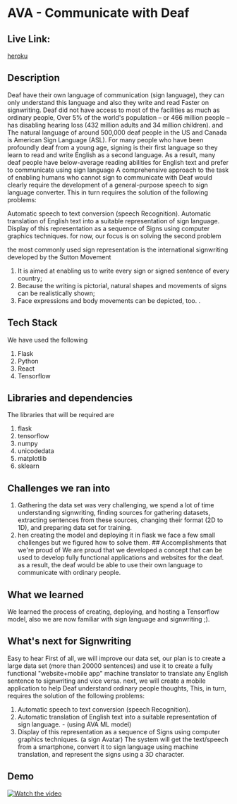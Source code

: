 # AVA - Communicate with Deaf
## Live Link:
[heroku](https://pacific-refuge-24298.herokuapp.com/)

## Description

Deaf have their own language of communication (sign language), they can only understand this language and also they write and read Faster on signwriting. Deaf did not have access to most of the facilities as much as ordinary people, Over 5% of the world's population – or 466 million people – has disabling hearing loss (432 million adults and 34 million children). and The natural language of around 500,000 deaf people in the US and Canada is American Sign Language (ASL). For many people who have been profoundly deaf from a young age, signing is their first language so they learn to read and write English as a second language. As a result, many deaf people have below-average reading abilities for English text and prefer to communicate using sign language A comprehensive approach to the task of enabling humans who cannot sign to communicate with Deaf would clearly require the development of a general-purpose speech to sign language converter. This in turn requires the solution of the following problems:

Automatic speech to text conversion (speech Recognition). Automatic translation of English text into a suitable representation of sign language. Display of this representation as a sequence of Signs using computer graphics techniques. for now, our focus is on solving the second problem

the most commonly used sign representation is the international signwriting developed by the Sutton Movement

 1) It is aimed at enabling us to write every sign or signed sentence of every country;
 2) Because the writing is pictorial, natural shapes and movements of signs can be realistically shown;
 3) Face expressions and body movements can be depicted, too.
.

## Tech Stack
We have used the following
1) Flask
2) Python
3) React
4) Tensorflow

## Libraries and dependencies
The libraries that will be required are
1) flask
2) tensorflow
3) numpy
4) unicodedata
5) matplotlib
6) sklearn

## Challenges we ran into

1) Gathering the data set was very challenging, we spend a lot of time understanding signwriting, finding sources for gathering datasets, extracting sentences from these sources, changing their format (2D to 1D), and preparing data set for training.
2) hen creating the model and deploying it in flask we face a few small challenges but we figured how to solve them. ## Accomplishments that we're proud of We are proud that we developed a concept that can be used to develop fully functional applications and websites for the deaf. as a result, the deaf would be able to use their own language to communicate with ordinary people. 
## What we learned 
We learned the process of creating, deploying, and hosting a Tensorflow model, also we are now familiar with sign language and signwriting ;). 
## What's next for Signwriting
Easy to hear First of all, we will improve our data set, our plan is to create a large data set (more than 20000 sentences) and use it to create a fully functional "website+mobile app" machine translator to translate any English sentence to signwriting and vice versa. next, we will create a mobile application to help Deaf understand ordinary people thoughts, This, in turn, requires the solution of the following problems:
  1) Automatic speech to text conversion (speech Recognition).
  2) Automatic translation of English text into a suitable representation of sign language. - (using AVA ML model)
  3) Display of this representation as a sequence of Signs using computer graphics techniques. (a sign Avatar) The system will get the text/speech from a smartphone, convert it to        sign language using machine translation, and represent the signs using a 3D character.

## Demo
[![Watch the video](https://img.youtube.com/vi/zHn95iAsg2Y/maxresdefault.jpg)](https://www.youtube.com/embed/zHn95iAsg2Y)
